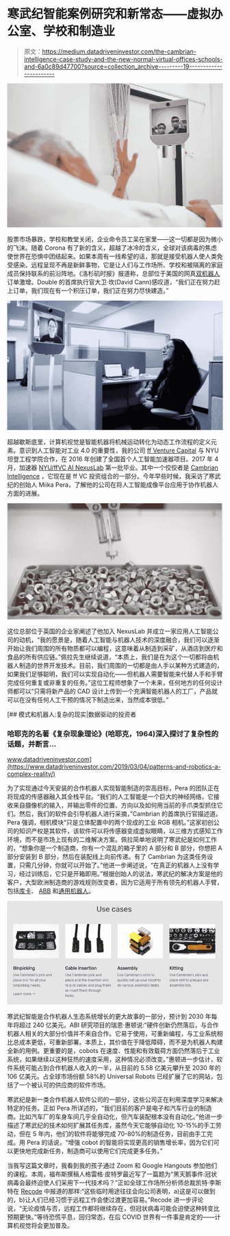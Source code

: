 # 寒武纪智能案例研究和新常态——虚拟办公室、学校和制造业

> 原文：<https://medium.datadriveninvestor.com/the-cambrian-intelligence-case-study-and-the-new-normal-virtual-offices-schools-and-6a0c89d47700?source=collection_archive---------19----------------------->

![](img/c172bd1c505652104e4d75c61785c561.png)

股票市场暴跌，学校和教堂关闭，企业命令员工呆在家里——这一切都是因为微小的飞沫。随着 Corona 有了新的含义，超越了冰冷的含义，全球对该病毒的焦虑使世界在恐惧中团结起来。如果本周有一线希望的话，那就是接受机器人使人类免受感染。远程呈现不再是新鲜事物，它是让人们与工作场所、学校和被隔离的家庭成员保持联系的前沿阵地。《洛杉矶时报》报道称，总部位于美国的网真[双机器人](https://www.doublerobotics.com/)订单激增。Double 的首席执行官大卫·坎(David Cann)感叹道，“我们正在努力赶上订单，我们现在有一个积压订单，我们正在努力尽快建造。”

![](img/bacf30ca3db471d55ac21b84bbebac58.png)

超越歇斯底里，计算机视觉是智能机器将机械运动转化为动态工作流程的定义元素。意识到人工智能对工业 4.0 的重要性，我的公司 [ff Venture Capital](http://ffvc.com/) 与 NYU 坦登工程学院合作，在 2016 年创建了全国首个人工智能加速器项目。2017 年 4 月，加速器 [NYU/ffVC AI NexusLab](https://techcrunch.com/2017/04/05/ffvc-and-nyu-are-mixing-researchers-with-investors-in-the-name-of-machine-intelligence/) 第一批毕业。其中一个佼佼者是 [Cambrian Intelligence](https://www.caint.io/) ，它现在是 ff VC 投资组合的一部分。今年早些时候，我采访了寒武纪的创始人 Miika Pera，了解他的公司在将人工智能成像平台应用于协作机器人方面的进展。

![](img/a507af1dc126b3dc00e633f3d2160f95.png)

这位总部位于英国的企业家阐述了他加入 NexusLab 并成立一家应用人工智能公司的动机，“我的愿景是，随着人工智能与机器人技术的深度融合，我们可以逐渐开始让我们周围的所有物质都可以编程，这意味着从制造到采矿，从酒店到医疗和食品的所有供应链。”佩拉先生继续说道，“本质上，我们是在为这个一切都将由机器人制造的世界开发技术。目前，我们周围的一切都是由人手以某种方式建造的，如果我们足够聪明，我们可以实现自动化——但机器人需要智能来代替人手和手臂完成任何重复或非重复的任务。”这位工程师想象了一个未来，任何地方的任何设计师都可以“只需将新产品的 CAD 设计上传到一个充满智能机器人的工厂，产品就可以在没有任何人工干预的情况下制造出来，当然成本很低。”

[](https://www.datadriveninvestor.com/2019/03/04/patterns-and-robotics-a-complex-reality/) [## 模式和机器人:复杂的现实|数据驱动的投资者

### 哈耶克的名著《复杂现象理论》(哈耶克，1964)深入探讨了复杂性的话题，并断言…

www.datadriveninvestor.com](https://www.datadriveninvestor.com/2019/03/04/patterns-and-robotics-a-complex-reality/) 

为了实现通过今天安装的合作机器人实现智能制造的崇高目标，Pera 的团队正在将现成的传感器融入其全栈平台。“我们的人工智能是一个巨大的神经网络，它接收来自摄像机的输入，并输出零件的位置、方向以及如何用当前的手爪类型抓住它们。然后，我们的软件会引导机器人进行采摘，”Cambrian 的首席执行官描述道。Pera 强调，相机模块“只是立体配置中的两个现成的工业 RGB 相机。”这家初创公司的知识产权是其软件，该软件可以将传感器变成虚拟眼睛，以三维方式感知工作环境，而不是市场上现有的二维解决方案。佩拉简单地说明了寒武纪是如何工作的，“想象你是一个制造商，你有一个混乱的箱子里的 A 部分和 B 部分，你想把 A 部分安装到 B 部分，然后在装配线上向前传递。有了 Cambrian 为这类任务设置，只需几分钟，你就可以开始了。”他进一步阐述说，“在真正的机器人上没有学习，经过训练后，它只是开箱即用。”根据创始人的说法，寒武纪的解决方案是他的客户，大型欧洲制造商的游戏规则改变者，因为它适用于所有领先的机器人手臂，包括[库卡](https://www.kuka.com/en-us)、 [ABB](https://new.abb.com/) 和[通用机器人](https://www.universal-robots.com/)。

![](img/7bb8c8d2f8a9e5cbcb239cbb1f9793a8.png)

寒武纪智能是合作机器人生态系统增长的更大故事的一部分，预计到 2030 年每年将超过 240 亿美元。ABI 研究项目的瑞恩·惠顿说:“硬件创新仍然落后，与合作机器人相关的大部分价值并不来自合作。它易于使用，可重新编程，与工业系统相比总成本更低，可重新部署。本质上，其价值在于降低障碍，而不是为机器人构建全新的用例。更重要的是，cobots 在速度、性能和有效载荷方面仍然落后于工业系统，如果继续以这种狂热的速度采用，这种情况必须改变。”惠顿进一步估计，软件系统可能占到合作机器人收入的一半，从目前的 5.58 亿美元攀升至 2030 年的 106 亿美元。占全球市场份额 58%的 Universal Robots 已经扩展了它的网站，包括了一个被认可的供应商的软件市场。

寒武纪是新一类合作机器人软件公司的一部分，这些公司正在利用深度学习来解决特定的任务。正如 Pera 所详述的，“我们目前的客户是电子和汽车行业的制造商。比如汽车厂的车身车间几乎全自动化，但汽车装配根本没有自动化。”他进一步描述了寒武纪的技术如何扩展其任务库，虽然今天它能够自动化 10-15%的手工劳动，但在 5 年内，他们的软件将能够完成 70-80%的制造任务，目前由手工完成。用 Pera 的话说，“增强 cobot 的智能将实现更高的销售增长率，因为它们可以更快地完成新任务，制造商可以使用它们完成更多任务。”

当我写这篇文章时，我看到我的孩子通过 Zoom 和 Google Hangouts 参加他们的课程。本周，福布斯撰稿人格雷格·皮特罗最近写了一篇题为“黑天鹅事件:冠状病毒会最终迫使人们采用下一代技术吗？”正如全球工作场所分析师总裁凯特·李斯特在 [Recode](https://www.vox.com/recode/2020/2/26/21153343/coronavirus-covid-19-work-from-home-remote-pandemic) 中报道的那样:“这些临时用途往往会向公司表明，a)这是可以做到的，b)让人们已经习惯于远程工作会使过渡更加容易。”Recode 进一步评论说，“无论疫情与否，远程工作都将继续存在，但冠状病毒可能会迫使这种转变比预期更快。”等待恐慌平息，回归常态，在后 COVID 世界有一件事是肯定的——计算机视觉将会更加普及。